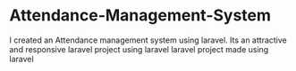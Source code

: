 # Attendance-Management-System
I created an Attendance management system using laravel. Its an attractive and responsive laravel project using laravel laravel project made using laravel
